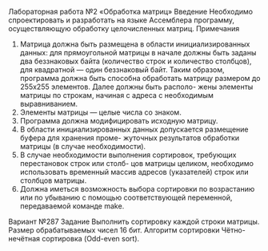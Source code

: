 Лабораторная работа №2 «Обработка матриц»
Введение
Необходимо спроектировать и разработать на языке Ассемблера программу, осуществляющую
обработку целочисленных матриц.
Примечания
1. Матрица должна быть размещена в области инициализированных данных: для прямоугольной
матрицы в начале должны быть заданы два беззнаковых байта (количество строк и количество
столбцов), для квадратной — один беззнаковый байт. Таким образом, программа должна быть
способна обработать матрицу размером до 255x255 элементов. Далее должны быть располо-
жены элементы матрицы по строкам, начиная с адреса с необходимым выравниванием.
2. Элементы матрицы — целые числа со знаком.
3. Программа должна модифицировать исходную матрицу.
4. В области инициализированных данных допускается размещение буфера для хранения проме-
жуточных результатов обработки матрицы (в случае необходимости).
5. В случае необходимости выполнения сортировок, требующих перестановок строк или столб-
цов матрицы целиком, необходимо использовать временный массив адресов (указателей) строк
или столбцов матрицы.
6. Должна иметься возможность выбора сортировки по возрастанию или по убыванию с помощью
соответствующей переменной, передаваемой команде make.

Вариант №287
Задание
Выполнить сортировку каждой строки матрицы.
Размер обрабатываемых чисел
16 бит.
Алгоритм сортировки
Чётно-нечётная сортировка (Odd-even sort).
